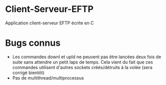 # Client-Serveur-EFTP
Application client-serveur EFTP écrite en C

# Bugs connus
* Les commandes downl et upld ne peuvent pas être lancées deux fois de suite sans attendre un petit laps de temps. Cela vient du fait que ces commandes utilisent d'autres sockets créés/détruits à la volée (sera corrigé bientôt)
* Pas de multithread/multiprocessus
